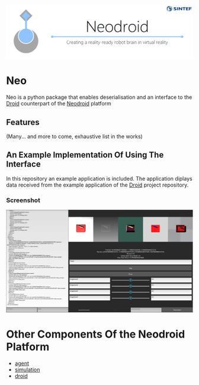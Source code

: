 ![neodroid](images/header.png)

# Neo
Neo is a python package that enables deserialisation and an interface to the [Droid](https://github.com/sintefneodroid/droid) counterpart of the [Neodroid](https://github.com/sintefneodroid) platform

## Features

(Many... and more to come, exhaustive list in the works)


## An Example Implementation Of Using The Interface
In this repository an example application is included.
The application diplays data received from the example application of the [Droid](https://github.com/sintefneodroid/droid) project repository.

### Screenshot
![neo](images/neo.png)


# Other Components Of the Neodroid Platform

- [agent](https://github.com/sintefneodroid/agent)
- [simulation](https://github.com/sintefneodroid/simulation)
- [droid](https://github.com/sintefneodroid/droid)